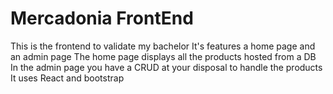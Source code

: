 # Mercadonia FrontEnd

This is the frontend to validate my bachelor 
It's features a home page and an admin page 
The home page displays all the products hosted from a DB
In the admin page you have a CRUD at your disposal to handle the products 
It uses React and bootstrap 
